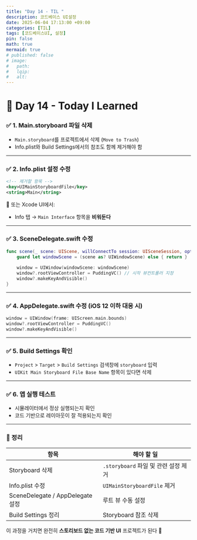 ```yaml
---
title: "Day 14 - TIL "
description: 코드베이스 UI설정
date: 2025-06-04 17:13:00 +09:00
categories: [TIL]
tags: [코드베이스UI, 설정]
pin: false
math: true
mermaid: true
# published: false
# image:
#   path:
#   lqip: 
#   alt: 
---
```


# 📘 Day 14 - Today I Learned

### ✅ 1. Main.storyboard 파일 삭제
- `Main.storyboard`를 프로젝트에서 삭제 (`Move to Trash`)
- Info.plist와 Build Settings에서의 참조도 함께 제거해야 함

---

### ✅ 2. Info.plist 설정 수정
```xml
<!-- 제거할 항목 -->
<key>UIMainStoryboardFile</key>
<string>Main</string>
```
📌 또는 Xcode UI에서:
- Info 탭 → `Main Interface` 항목을 **비워둔다**

---

### ✅ 3. SceneDelegate.swift 수정
```swift
func scene(_ scene: UIScene, willConnectTo session: UISceneSession, options connectionOptions: UIScene.ConnectionOptions) {
    guard let windowScene = (scene as? UIWindowScene) else { return }
    
    window = UIWindow(windowScene: windowScene)
    window?.rootViewController = PuddingVC() // 시작 뷰컨트롤러 지정
    window?.makeKeyAndVisible()
}
```

---

### ✅ 4. AppDelegate.swift 수정 (iOS 12 이하 대응 시)
```swift
window = UIWindow(frame: UIScreen.main.bounds)
window?.rootViewController = PuddingVC()
window?.makeKeyAndVisible()
```

---

### ✅ 5. Build Settings 확인
- `Project` > `Target` > `Build Settings` 검색창에 `storyboard` 입력
- `UIKit Main Storyboard File Base Name` 항목이 있다면 삭제

---

### ✅ 6. 앱 실행 테스트
- 시뮬레이터에서 정상 실행되는지 확인
- 코드 기반으로 레이아웃이 잘 적용되는지 확인

---

### 📌 정리

| 항목 | 해야 할 일 |
|------|-------------|
| Storyboard 삭제 | `.storyboard` 파일 및 관련 설정 제거 |
| Info.plist 수정 | `UIMainStoryboardFile` 제거 |
| SceneDelegate / AppDelegate 설정 | 루트 뷰 수동 설정 |
| Build Settings 정리 | Storyboard 참조 삭제 |

이 과정을 거치면 완전히 **스토리보드 없는 코드 기반 UI** 프로젝트가 된다 💪
